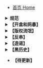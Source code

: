 - [首页 Home](README.md)

<details>
<summary><strong>规范</strong></summary>

- [关于排版规范](关于排版规范.md)
- [Markdown 规范](Markdown.md)

</details>

<details>
<summary><strong>【开盒和网暴】</strong></summary>

- [北大原神玩家开盒？名誉侵犯闹上法院，造谣者惨遭切割！【行秋Official】诉【宁一呐】事件声明](docs/北大原神玩家开盒？名誉侵犯闹上法院，造谣者惨遭切割！【行秋Official】诉【宁一呐】事件声明.md)

</details>

<details>
<summary><strong>【版权流氓】</strong></summary>

- [切一个外网的瓜](docs/切一个外网的瓜.md)

</details>

<details>
<summary><strong>【反串】</strong></summary>

- [记录串子：互联网豆蒸，真的至于这样吗？](docs/记录串子：互联网豆蒸，真的至于这样吗？.md)

</details>

<details>
<summary><strong>【造谣】</strong></summary>

- [造谣《原神》玩家是小偷！堪比毒贩邪教？某些营销号简直毫无底线可言了！](docs/造谣《原神》玩家是小偷！堪比毒贩邪教？某些营销号简直毫无底线可言了！.md)

</details>

<details>
<summary><strong>【黑历史】</strong></summary>

- [关于某个反原商稿画师](docs/关于某个反原商稿画师.md)

</details>

- **【待更新】**
